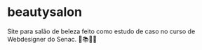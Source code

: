# beautysalon
Site para salão de beleza feito como estudo de caso no curso de Webdesigner do Senac. 💇📚👩‍💻
